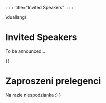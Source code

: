 +++
title="Invited Speakers"
+++

\duallang{
# Invited Speakers

To be announced...

}{
# Zaproszeni prelegenci

Na razie niespodzianka :)
}
